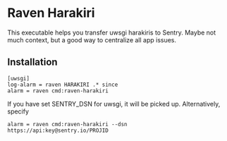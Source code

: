 Raven Harakiri
===

This executable helps you transfer uwsgi harakiris to Sentry. 
Maybe not much context, but a good way to centralize all app issues.


Installation
----
```
[uwsgi]
log-alarm = raven HARAKIRI .* since
alarm = raven cmd:raven-harakiri
```
If you have set SENTRY_DSN for uwsgi, it will be picked up. Alternatively, specify

```
alarm = raven cmd:raven-harakiri --dsn https://api:key@sentry.io/PROJID
```

